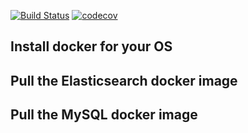 [![Build Status](https://travis-ci.org/p3dr0migue1/back_and_beyond.svg?branch=master)](https://travis-ci.org/p3dr0migue1/back_and_beyond) [![codecov](https://codecov.io/gh/p3dr0migue1/back_and_beyond/branch/master/graph/badge.svg)](https://codecov.io/gh/p3dr0migue1/back_and_beyond)

## Install docker for your OS

## Pull the Elasticsearch docker image

## Pull the MySQL docker image
